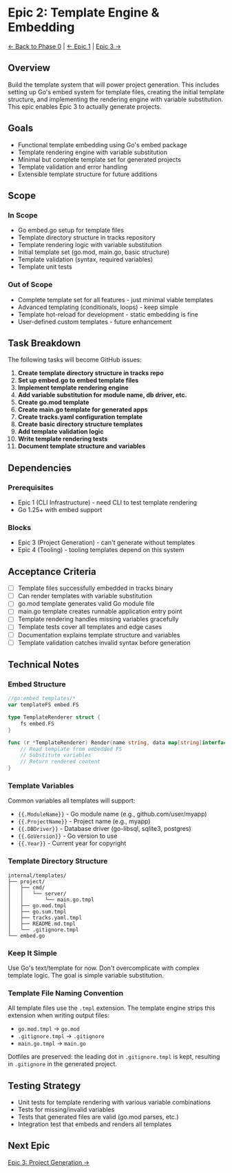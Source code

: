 # Epic 2: Template Engine & Embedding

[← Back to Phase 0](../0-foundation.md) | [← Epic 1](./1-cli-infrastructure.md) | [Epic 3 →](./3-project-generation.md)

## Overview

Build the template system that will power project generation. This includes setting up Go's embed system for template files, creating the initial template structure, and implementing the rendering engine with variable substitution. This epic enables Epic 3 to actually generate projects.

## Goals

- Functional template embedding using Go's embed package
- Template rendering engine with variable substitution
- Minimal but complete template set for generated projects
- Template validation and error handling
- Extensible template structure for future additions

## Scope

### In Scope

- Go embed.go setup for template files
- Template directory structure in tracks repository
- Template rendering logic with variable substitution
- Initial template set (go.mod, main.go, basic structure)
- Template validation (syntax, required variables)
- Template unit tests

### Out of Scope

- Complete template set for all features - just minimal viable templates
- Advanced templating (conditionals, loops) - keep simple
- Template hot-reload for development - static embedding is fine
- User-defined custom templates - future enhancement

## Task Breakdown

The following tasks will become GitHub issues:

1. **Create template directory structure in tracks repo**
2. **Set up embed.go to embed template files**
3. **Implement template rendering engine**
4. **Add variable substitution for module name, db driver, etc.**
5. **Create go.mod template**
6. **Create main.go template for generated apps**
7. **Create tracks.yaml configuration template**
8. **Create basic directory structure templates**
9. **Add template validation logic**
10. **Write template rendering tests**
11. **Document template structure and variables**

## Dependencies

### Prerequisites

- Epic 1 (CLI Infrastructure) - need CLI to test template rendering
- Go 1.25+ with embed support

### Blocks

- Epic 3 (Project Generation) - can't generate without templates
- Epic 4 (Tooling) - tooling templates depend on this system

## Acceptance Criteria

- [ ] Template files successfully embedded in tracks binary
- [ ] Can render templates with variable substitution
- [ ] go.mod template generates valid Go module file
- [ ] main.go template creates runnable application entry point
- [ ] Template rendering handles missing variables gracefully
- [ ] Template tests cover all templates and edge cases
- [ ] Documentation explains template structure and variables
- [ ] Template validation catches invalid syntax before generation

## Technical Notes

### Embed Structure

```go
//go:embed templates/*
var templateFS embed.FS

type TemplateRenderer struct {
    fs embed.FS
}

func (r *TemplateRenderer) Render(name string, data map[string]interface{}) (string, error) {
    // Read template from embedded FS
    // Substitute variables
    // Return rendered content
}
```

### Template Variables

Common variables all templates will support:

- `{{.ModuleName}}` - Go module name (e.g., github.com/user/myapp)
- `{{.ProjectName}}` - Project name (e.g., myapp)
- `{{.DBDriver}}` - Database driver (go-libsql, sqlite3, postgres)
- `{{.GoVersion}}` - Go version to use
- `{{.Year}}` - Current year for copyright

### Template Directory Structure

```text
internal/templates/
├── project/
│   ├── cmd/
│   │   └── server/
│   │       └── main.go.tmpl
│   ├── go.mod.tmpl
│   ├── go.sum.tmpl
│   ├── tracks.yaml.tmpl
│   ├── README.md.tmpl
│   └── .gitignore.tmpl
└── embed.go
```

### Keep It Simple

Use Go's text/template for now. Don't overcomplicate with complex template logic. The goal is simple variable substitution.

### Template File Naming Convention

All template files use the `.tmpl` extension. The template engine strips this extension when writing output files:

- `go.mod.tmpl` → `go.mod`
- `.gitignore.tmpl` → `.gitignore`
- `main.go.tmpl` → `main.go`

Dotfiles are preserved: the leading dot in `.gitignore.tmpl` is kept, resulting in `.gitignore` in the generated project.

## Testing Strategy

- Unit tests for template rendering with various variable combinations
- Tests for missing/invalid variables
- Tests that generated files are valid (go.mod parses, etc.)
- Integration test that embeds and renders all templates

## Next Epic

[Epic 3: Project Generation →](./3-project-generation.md)
